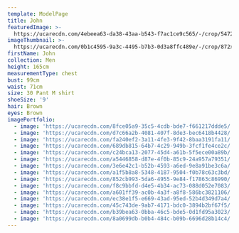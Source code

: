 ```yaml
---
template: ModelPage
title: John
featuredImage: >-
  https://ucarecdn.com/4ebeea63-da38-43aa-b543-f7ac1ce9c565/-/crop/5472x2429/0,0/-/preview/
imageThumbnail: >-
  https://ucarecdn.com/0b1c4595-9a3c-4495-b7b3-0d3a8ffc489e/-/crop/872x1030/891,0/-/preview/
firstName: John
collection: Men
height: 165cm
measurementType: chest
bust: 99cm
waist: 71cm
size: 30 Pant M shirt
shoeSize: '9'
hair: Brown
eyes: Brown
imagePortfolio:
  - image: 'https://ucarecdn.com/8fce05a9-35c5-4cdb-bde7-f661217ddde5/'
  - image: 'https://ucarecdn.com/d7c66a2b-4081-407f-8de3-bec6418b4428/'
  - image: 'https://ucarecdn.com/fa240ef2-3a11-4fe3-9f42-8baa3191fa11/'
  - image: 'https://ucarecdn.com/689db815-64b7-4c29-949b-3fcf1fe4ce2c/'
  - image: 'https://ucarecdn.com/c24bca13-2077-45d4-a61b-5f5ece00a89b/'
  - image: 'https://ucarecdn.com/a5446858-d87e-4f0b-85c9-24a957a79351/'
  - image: 'https://ucarecdn.com/3e6e42c1-b52b-4593-a6ed-9e8a91be3c6a/'
  - image: 'https://ucarecdn.com/a1f5b8a8-5348-4187-9504-f0b78c63c3bd/'
  - image: 'https://ucarecdn.com/852cb993-5da6-4955-9e84-f17863c86990/'
  - image: 'https://ucarecdn.com/f8c9bbfd-d4e5-4b34-ac73-088d052e7083/'
  - image: 'https://ucarecdn.com/a601ff39-ac0b-4a3f-a8f8-586bc3821106/'
  - image: 'https://ucarecdn.com/ec38e1f5-e669-43ad-95ed-52b4d349d7a4/'
  - image: 'https://ucarecdn.com/45c743de-9ab7-4171-bdc0-3894b2bf67f5/'
  - image: 'https://ucarecdn.com/b39bea63-0bba-46c5-bde5-0d1fd95a3023/'
  - image: 'https://ucarecdn.com/8a0699db-b0b4-484c-b09b-6696d28b14c4/'
---
```


